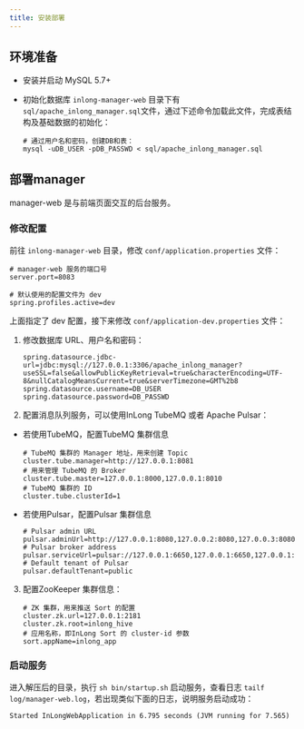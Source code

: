 ```yaml
---
title: 安装部署
---
```


## 环境准备
- 安装并启动 MySQL 5.7+
- 初始化数据库
  `inlong-manager-web` 目录下有 `sql/apache_inlong_manager.sql`文件，通过下述命令加载此文件，完成表结构及基础数据的初始化：

  ```shell
  # 通过用户名和密码，创建DB和表：
  mysql -uDB_USER -pDB_PASSWD < sql/apache_inlong_manager.sql
  ```
  
## 部署manager

manager-web 是与前端页面交互的后台服务。

### 修改配置

前往 `inlong-manager-web` 目录，修改 `conf/application.properties` 文件：

```properties
# manager-web 服务的端口号
server.port=8083

# 默认使用的配置文件为 dev
spring.profiles.active=dev
```

上面指定了 dev 配置，接下来修改 `conf/application-dev.properties` 文件：

1) 修改数据库 URL、用户名和密码：

   ```properties
   spring.datasource.jdbc-url=jdbc:mysql://127.0.0.1:3306/apache_inlong_manager?useSSL=false&allowPublicKeyRetrieval=true&characterEncoding=UTF-8&nullCatalogMeansCurrent=true&serverTimezone=GMT%2b8
   spring.datasource.username=DB_USER
   spring.datasource.password=DB_PASSWD
   ```

2) 配置消息队列服务，可以使用InLong TubeMQ 或者 Apache Pulsar：

- 若使用TubeMQ，配置TubeMQ 集群信息
   ```properties
   # TubeMQ 集群的 Manager 地址，用来创建 Topic
   cluster.tube.manager=http://127.0.0.1:8081
   # 用来管理 TubeMQ 的 Broker
   cluster.tube.master=127.0.0.1:8000,127.0.0.1:8010
   # TubeMQ 集群的 ID
   cluster.tube.clusterId=1
   ```
   
- 若使用Pulsar，配置Pulsar 集群信息
   ```properties
   # Pulsar admin URL
   pulsar.adminUrl=http://127.0.0.1:8080,127.0.0.2:8080,127.0.0.3:8080
   # Pulsar broker address
   pulsar.serviceUrl=pulsar://127.0.0.1:6650,127.0.0.1:6650,127.0.0.1:6650
   # Default tenant of Pulsar
   pulsar.defaultTenant=public
   ```
   
3) 配置ZooKeeper 集群信息：

   ```properties
   # ZK 集群，用来推送 Sort 的配置
   cluster.zk.url=127.0.0.1:2181
   cluster.zk.root=inlong_hive
   # 应用名称，即InLong Sort 的 cluster-id 参数
   sort.appName=inlong_app
   ```

### 启动服务

进入解压后的目录，执行 `sh bin/startup.sh` 启动服务，查看日志 `tailf log/manager-web.log`，若出现类似下面的日志，说明服务启动成功：

```shell
Started InLongWebApplication in 6.795 seconds (JVM running for 7.565)
```